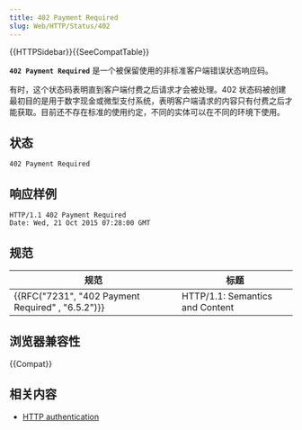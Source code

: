 ```yaml
---
title: 402 Payment Required
slug: Web/HTTP/Status/402
---
```


{{HTTPSidebar}}{{SeeCompatTable}}

**`402 Payment Required`** 是一个被保留使用的非标准客户端错误状态响应码。

有时，这个状态码表明直到客户端付费之后请求才会被处理。402 状态码被创建最初目的是用于数字现金或微型支付系统，表明客户端请求的内容只有付费之后才能获取。目前还不存在标准的使用约定，不同的实体可以在不同的环境下使用。

## 状态

```plain
402 Payment Required
```

## 响应样例

```plain
HTTP/1.1 402 Payment Required
Date: Wed, 21 Oct 2015 07:28:00 GMT
```

## 规范

| 规范                                                             | 标题                            |
| ---------------------------------------------------------------- | ------------------------------- |
| {{RFC("7231", "402 Payment Required" , "6.5.2")}} | HTTP/1.1: Semantics and Content |

## 浏览器兼容性

{{Compat}}

## 相关内容

- [HTTP authentication](/zh-CN/docs/Web/HTTP/Authentication)
